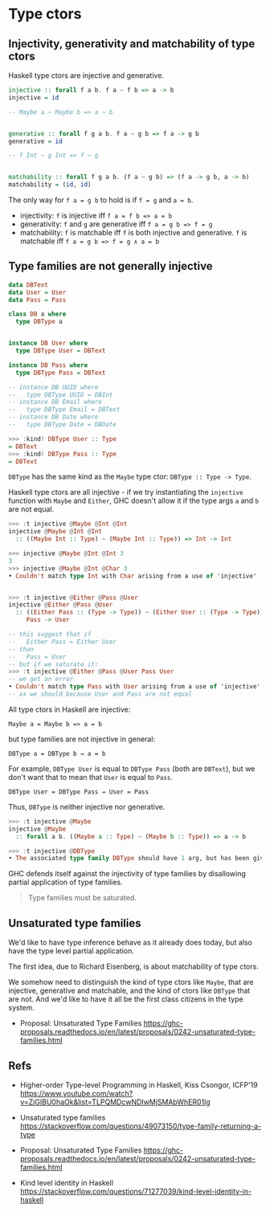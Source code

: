 # Type ctors

## Injectivity, generativity and matchability of type ctors

Haskell type ctors are injective and generative.

```hs
injective :: forall f a b. f a ~ f b => a -> b
injective = id

-- Maybe a ~ Maybe b => a ~ b


generative :: forall f g a b. f a ~ g b => f a -> g b
generative = id

-- f Int ~ g Int => f ~ g


matchability :: forall f g a b. (f a ~ g b) => (f a -> g b, a -> b)
matchability = (id, id)
```

The only way for `f a = g b` to hold is if `f = g` and `a = b`.

- injectivity:  `f` is injective iff           `f a = f b => a = b`
- generativity: `f` and `g` are generative iff `f a = g b => f = g`
- matchability: `f` is matchable iff `f` is both injective and generative. 
                `f` is matchable iff           `f a = g b => f = g ∧ a = b`


## Type families are not generally injective

```hs
data DBText
data User = User
data Pass = Pass

class DB a where
  type DBType a


instance DB User where
  type DBType User = DBText

instance DB Pass where
  type DBType Pass = DBText

-- instance DB UUID where
--   type DBType UUID = DBInt
-- instance DB Email where
--   type DBType Email = DBText
-- instance DB Date where
--   type DBType Date = DBDate

>>> :kind! DBType User :: Type
= DBText
>>> :kind! DBType Pass :: Type
= DBText
```

`DBType` has the same kind as the `Maybe` type ctor: `DBType :: Type -> Type`.

Haskell type ctors are all injective - if we try instantiating the `injective` function with `Maybe` and `Either`, GHC doesn't allow it if the type args `a` and `b` are not equal.

```hs
>>> :t injective @Maybe @Int @Int
injective @Maybe @Int @Int
  :: ((Maybe Int :: Type) ~ (Maybe Int :: Type)) => Int -> Int

>>> injective @Maybe @Int @Int 3
3
>>> injective @Maybe @Int @Char 3
• Couldn't match type Int with Char arising from a use of 'injective'


>>> :t injective @Either @Pass @User
injective @Either @Pass @User
  :: ((Either Pass :: (Type -> Type)) ~ (Either User :: (Type -> Type))) =>
     Pass -> User

-- this suggest that if
--   Either Pass = Either User
-- than
--   Pass = User
-- but if we saturate it:
>>> :t injective @Either @Pass @User Pass User
-- we get an error
• Couldn't match type Pass with User arising from a use of 'injective'
-- as we should because User and Pass are not equal
```


All type ctors in Haskell are injective:

    Maybe a = Maybe b => a = b

but type families are not injective in general:

    DBType a = DBType b ⇏ a = b

For example, `DBType User` is equal to `DBType Pass` (both are `DBText`), but we don't want that to mean that `User` is equal to `Pass`.

    DBType User = DBType Pass ⇏ User = Pass

Thus, `DBType` is neither injective nor generative.

```hs
>>> :t injective @Maybe
injective @Maybe 
  :: forall a b. ((Maybe a :: Type) ~ (Maybe b :: Type)) => a -> b

>>> :t injective @DBType
• The associated type family DBType should have 1 arg, but has been given none
```

GHC defends itself against the injectivity of type families by disallowing partial application of type families.
>Type families must be saturated.


## Unsaturated type families

We'd like to have type inference behave as it already does today, but also have the type level partial application.

The first idea, due to Richard Eisenberg, is about matchability of type ctors.

We somehow need to distinguish the kind of type ctors like `Maybe`, that are injective, generative and matchable, and the kind of ctors like `DBType` that are not. And we'd like to have it all be the first class citizens in the type system.

* Proposal: Unsaturated Type Families
https://ghc-proposals.readthedocs.io/en/latest/proposals/0242-unsaturated-type-families.html







## Refs

* Higher-order Type-level Programming in Haskell, Kiss Csongor, ICFP'19
https://www.youtube.com/watch?v=ZiGIBU0haOk&list=TLPQMDcwNDIwMjSMAbWhER01lg

* Unsaturated type families
https://stackoverflow.com/questions/49073150/type-family-returning-a-type

* Proposal: Unsaturated Type Families
https://ghc-proposals.readthedocs.io/en/latest/proposals/0242-unsaturated-type-families.html

* Kind level identity in Haskell
https://stackoverflow.com/questions/71277039/kind-level-identity-in-haskell
